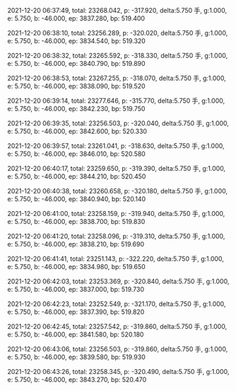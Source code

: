 2021-12-20 06:37:49, total: 23268.042, p: -317.920, delta:5.750 手, g:1.000, e: 5.750, b: -46.000, ep: 3837.280, bp: 519.400

2021-12-20 06:38:10, total: 23256.289, p: -320.020, delta:5.750 手, g:1.000, e: 5.750, b: -46.000, ep: 3834.540, bp: 519.320

2021-12-20 06:38:32, total: 23265.592, p: -318.330, delta:5.750 手, g:1.000, e: 5.750, b: -46.000, ep: 3840.790, bp: 519.890

2021-12-20 06:38:53, total: 23267.255, p: -318.070, delta:5.750 手, g:1.000, e: 5.750, b: -46.000, ep: 3838.090, bp: 519.520

2021-12-20 06:39:14, total: 23277.646, p: -315.770, delta:5.750 手, g:1.000, e: 5.750, b: -46.000, ep: 3842.230, bp: 519.750

2021-12-20 06:39:35, total: 23256.503, p: -320.040, delta:5.750 手, g:1.000, e: 5.750, b: -46.000, ep: 3842.600, bp: 520.330

2021-12-20 06:39:57, total: 23261.041, p: -318.630, delta:5.750 手, g:1.000, e: 5.750, b: -46.000, ep: 3846.010, bp: 520.580

2021-12-20 06:40:17, total: 23259.650, p: -319.390, delta:5.750 手, g:1.000, e: 5.750, b: -46.000, ep: 3844.210, bp: 520.450

2021-12-20 06:40:38, total: 23260.658, p: -320.180, delta:5.750 手, g:1.000, e: 5.750, b: -46.000, ep: 3840.940, bp: 520.140

2021-12-20 06:41:00, total: 23258.159, p: -319.940, delta:5.750 手, g:1.000, e: 5.750, b: -46.000, ep: 3838.700, bp: 519.830

2021-12-20 06:41:20, total: 23258.096, p: -319.310, delta:5.750 手, g:1.000, e: 5.750, b: -46.000, ep: 3838.210, bp: 519.690

2021-12-20 06:41:41, total: 23251.143, p: -322.220, delta:5.750 手, g:1.000, e: 5.750, b: -46.000, ep: 3834.980, bp: 519.650

2021-12-20 06:42:03, total: 23253.369, p: -320.840, delta:5.750 手, g:1.000, e: 5.750, b: -46.000, ep: 3837.000, bp: 519.730

2021-12-20 06:42:23, total: 23252.549, p: -321.170, delta:5.750 手, g:1.000, e: 5.750, b: -46.000, ep: 3837.390, bp: 519.820

2021-12-20 06:42:45, total: 23257.542, p: -319.860, delta:5.750 手, g:1.000, e: 5.750, b: -46.000, ep: 3841.580, bp: 520.180

2021-12-20 06:43:06, total: 23256.503, p: -319.860, delta:5.750 手, g:1.000, e: 5.750, b: -46.000, ep: 3839.580, bp: 519.930

2021-12-20 06:43:26, total: 23258.345, p: -320.490, delta:5.750 手, g:1.000, e: 5.750, b: -46.000, ep: 3843.270, bp: 520.470